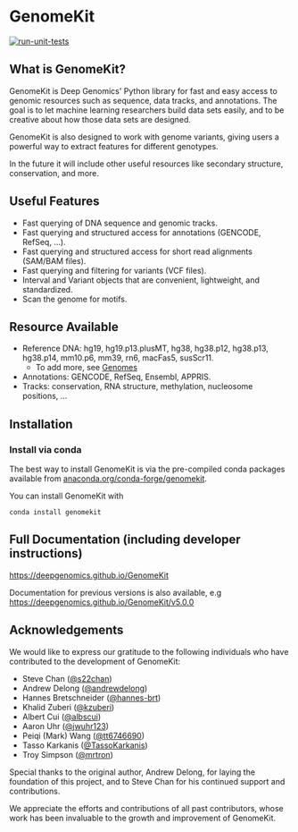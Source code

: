 # GenomeKit

[![run-unit-tests](https://github.com/deepgenomics/GenomeKit/actions/workflows/run-tests.yaml/badge.svg)](https://github.com/deepgenomics/GenomeKit/actions/workflows/run-tests.yaml)

## What is GenomeKit?

GenomeKit is Deep Genomics' Python library for fast and easy access to
genomic resources such as sequence, data tracks, and annotations.
The goal is to let machine learning researchers build data sets
easily, and to be creative about how those data sets are designed.

GenomeKit is also designed to work with genome variants, giving users
a powerful way to extract features for different genotypes.

In the future it will include other useful resources like
secondary structure, conservation, and more.

## Useful Features

- Fast querying of DNA sequence and genomic tracks.
- Fast querying and structured access for annotations (GENCODE, RefSeq, ...).
- Fast querying and structured access for short read alignments (SAM/BAM files).
- Fast querying and filtering for variants (VCF files).
- Interval and Variant objects that are convenient, lightweight, and standardized.
- Scan the genome for motifs.

## Resource Available

- Reference DNA: hg19, hg19.p13.plusMT, hg38, hg38.p12, hg38.p13, hg38.p14, mm10.p6, mm39, rn6, macFas5, susScr11.
  *  To add more, see [Genomes](docs/genomes.rst)
- Annotations: GENCODE, RefSeq, Ensembl, APPRIS.
- Tracks: conservation, RNA structure, methylation, nucleosome positions, ...

## Installation

### Install via conda

The best way to install GenomeKit is via the pre-compiled conda packages
available from [anaconda.org/conda-forge/genomekit](https://anaconda.org/conda-forge/genomekit).

You can install GenomeKit with

    conda install genomekit

## Full Documentation (including developer instructions)

https://deepgenomics.github.io/GenomeKit

Documentation for previous versions is also available, e.g
https://deepgenomics.github.io/GenomeKit/v5.0.0

## Acknowledgements

We would like to express our gratitude to the following individuals who have contributed to the development of GenomeKit:

- Steve Chan ([@s22chan](https://github.com/s22chan))
- Andrew Delong ([@andrewdelong](https://github.com/andrewdelong))
- Hannes Bretschneider ([@hannes-brt](https://github.com/hannes-brt))
- Khalid Zuberi ([@kzuberi](https://github.com/kzuberi))
- Albert Cui ([@albscui](https://github.com/albscui))
- Aaron Uhr ([@jwuhr123](https://github.com/jwuhr123))
- Peiqi (Mark) Wang ([@tt6746690](https://github.com/tt6746690))
- Tasso Karkanis ([@TassoKarkanis](https://github.com/TassoKarkanis))
- Troy Simpson ([@mrtron](https://github.com/mrtron))

Special thanks to the original author, Andrew Delong, for laying the foundation of this project,
and to Steve Chan for his continued support and contributions.

We appreciate the efforts and contributions of all past contributors, whose work has been invaluable to the growth and improvement of GenomeKit.

